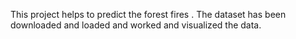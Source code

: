 This project helps to predict the forest fires . The dataset has been downloaded and loaded and worked and visualized the data.
